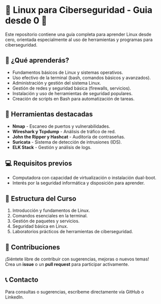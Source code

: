 
# 🚀 Linux para Ciberseguridad - Guia desde 0 🐧

Este repositorio contiene una guía completa para aprender Linux desde cero, orientada especialmente al uso de herramientas y programas para ciberseguridad.

## 📖 ¿Qué aprenderás?
- Fundamentos básicos de Linux y sistemas operativos.
- Uso efectivo de la terminal (bash, comandos básicos y avanzados).
- Administración y gestión del sistema Linux.
- Gestión de redes y seguridad básica (firewalls, servicios).
- Instalación y uso de herramientas de seguridad populares.
- Creación de scripts en Bash para automatización de tareas.

## 🔧 Herramientas destacadas
- **Nmap** - Escaneo de puertos y vulnerabilidades.
- **Wireshark y Tcpdump** - Análisis de tráfico de red.
- **John the Ripper y Hashcat** - Auditoría de contraseñas.
- **Suricata** - Sistema de detección de intrusiones (IDS).
- **ELK Stack** - Gestión y análisis de logs.

## 💻 Requisitos previos
- Computadora con capacidad de virtualización o instalación dual-boot.
- Interés por la seguridad informática y disposición para aprender.

## 📂 Estructura del Curso
1. Introducción y fundamentos de Linux.
2. Comandos esenciales en la terminal.
3. Gestión de paquetes y servicios.
4. Seguridad básica en Linux.
5. Laboratorios prácticos de herramientas de ciberseguridad.

## 📝 Contribuciones
¡Siéntete libre de contribuir con sugerencias, mejoras o nuevos temas!  
Crea un **issue** o un **pull request** para participar activamente.

## 📞 Contacto
Para consultas o sugerencias, escríbeme directamente vía GitHub o LinkedIn.
